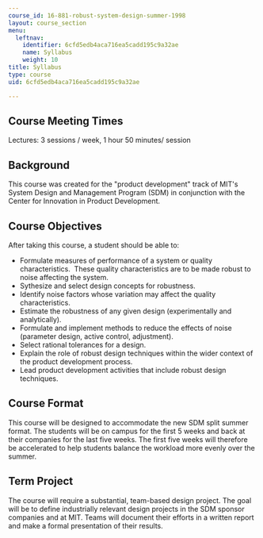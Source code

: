 ```yaml
---
course_id: 16-881-robust-system-design-summer-1998
layout: course_section
menu:
  leftnav:
    identifier: 6cfd5edb4aca716ea5cadd195c9a32ae
    name: Syllabus
    weight: 10
title: Syllabus
type: course
uid: 6cfd5edb4aca716ea5cadd195c9a32ae

---
```


Course Meeting Times
--------------------

Lectures: 3 sessions / week, 1 hour 50 minutes/ session

Background
----------

This course was created for the "product development" track of MIT's System Design and Management Program (SDM) in conjunction with the Center for Innovation in Product Development.

Course Objectives
-----------------

After taking this course, a student should be able to:

*   Formulate measures of performance of a system or quality characteristics.  These quality characteristics are to be made robust to noise affecting the system.
*   Sythesize and select design concepts for robustness.
*   Identify noise factors whose variation may affect the quality characteristics.
*   Estimate the robustness of any given design (experimentally and analytically).
*   Formulate and implement methods to reduce the effects of noise (parameter design, active control, adjustment).
*   Select rational tolerances for a design.
*   Explain the role of robust design techniques within the wider context of the product development process.
*   Lead product development activities that include robust design techniques.

Course Format
-------------

This course will be designed to accommodate the new SDM split summer format. The students will be on campus for the first 5 weeks and back at their companies for the last five weeks. The first five weeks will therefore be accelerated to help students balance the workload more evenly over the summer.

Term Project
------------

The course will require a substantial, team-based design project. The goal will be to define industrially relevant design projects in the SDM sponsor companies and at MIT. Teams will document their efforts in a written report and make a formal presentation of their results.